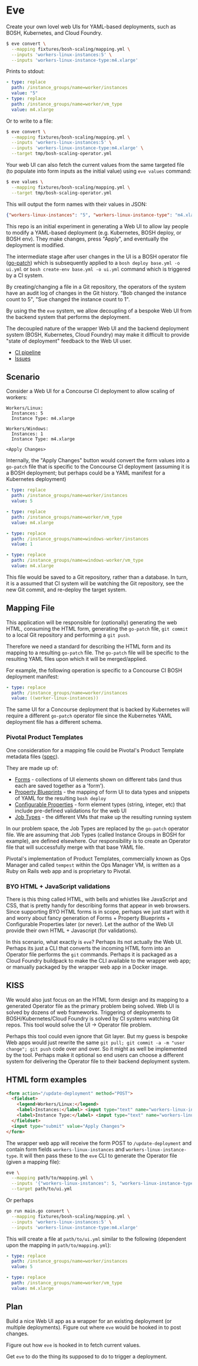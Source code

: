 # Eve

Create your own lovel web UIs for YAML-based deployments, such as BOSH, Kubernetes, and Cloud Foundry.

```bash
$ eve convert \
  --mapping fixtures/bosh-scaling/mapping.yml \
  --inputs 'workers-linux-instances:5' \
  --inputs 'workers-linux-instance-type:m4.xlarge'
```

Prints to stdout:

```yaml
- type: replace
  path: /instance_groups/name=worker/instances
  value: "5"
- type: replace
  path: /instance_groups/name=worker/vm_type
  value: m4.xlarge
```

Or to write to a file:

```bash
$ eve convert \
  --mapping fixtures/bosh-scaling/mapping.yml \
  --inputs 'workers-linux-instances:5' \
  --inputs 'workers-linux-instance-type:m4.xlarge' \
  --target tmp/bosh-scaling-operator.yml
```

Your web UI can also fetch the current values from the same targeted file (to populate into form inputs as the initial value) using `eve values` command:

```bash
$ eve values \
  --mapping fixtures/bosh-scaling/mapping.yml \
  --target tmp/bosh-scaling-operator.yml
```

This will output the form names with their values in JSON:

```json
{"workers-linux-instances": "5", "workers-linux-instance-type": "m4.xlarge"}
```

This repo is an initial experiment in generating a Web UI to allow lay people to modify a YAML-based deployment (e.g. Kubernetes, BOSH deploy, or BOSH env). They make changes, press "Apply", and eventually the deployment is modified.

The intermediate stage after user changes in the UI is a BOSH operator file ([go-patch](https://github.com/cppforlife/go-patch)) which is subsequently applied to a `bosh deploy base.yml -o ui.yml` or `bosh create-env base.yml -o ui.yml` command which is triggered by a CI system. 

By creating/changing a file in a Git repository, the operators of the system have an audit log of changes in the Git history. "Bob changed the instance count to 5", "Sue changed the instance count to 1".

By using the the `eve` system, we allow decoupling of a bespoke Web UI from the backend system that performs the deployment.

The decoupled nature of the wrapper Web UI and the backend deployment system (BOSH, Kubernetes, Cloud Foundry) may make it difficult to provide "state of deployment" feedback to the Web UI user.

* [CI pipeline](https://ci-ohio.starkandwayne.com/teams/cfcommunity/pipelines/eve)
* [Issues](https://github.com/starkandwayne/eve/issues)

## Scenario

Consider a Web UI for a Concourse CI deployment to allow scaling of workers:

```
Workers/Linux:
  Instances: 5
  Instance Type: m4.xlarge

Workers/Windows:
  Instances: 1
  Instance Type: m4.xlarge

<Apply Changes>
```

Internally, the "Apply Changes" button would convert the form values into a `go-patch` file that is specific to the Concourse CI deployment (assuming it is a BOSH deployment; but perhaps could be a YAML manifest for a Kubernetes deployment)

```yaml
- type: replace
  path: /instance_groups/name=worker/instances
  value: 5

- type: replace
  path: /instance_groups/name=worker/vm_type
  value: m4.xlarge

- type: replace
  path: /instance_groups/name=windows-worker/instances
  value: 1

- type: replace
  path: /instance_groups/name=windows-worker/vm_type
  value: m4.xlarge
```

This file would be saved to a Git repository, rather than a database. In turn, it is a assumed that CI system will be watching the Git repository, see the new Git commit, and re-deploy the target system.

## Mapping File

This application will be responsible for (optionally) generating the web HTML, consuming the HTML form, generating the `go-patch` file, `git commit` to a local Git repository and performing a `git push`.

Therefore we need a standard for describing the HTML form and its mapping to a resulting `go-patch` file. The `go-patch` file will be specific to the resulting YAML files upon which it will be merged/applied.

For example, the following operation is specific to a Concourse CI BOSH deployment manifest:

```yaml
- type: replace
  path: /instance_groups/name=worker/instances
  value: ((worker-linux-instances))
```

The same UI for a Concourse deployment that is backed by Kubernetes will require a different `go-patch` operator file since the Kubernetes YAML deployment file has a different schema.

### Pivotal Product Templates

One consideration for a mapping file could be Pivotal's Product Template metadata files ([spec](https://docs.pivotal.io/tiledev/2-0/product-template-reference.html)).

They are made up of:

* [Forms](https://docs.pivotal.io/tiledev/2-0/product-template-reference.html#form-properties) - collections of UI elements shown on different tabs (and thus each are saved together as a 'form').
* [Property Blueprints](https://docs.pivotal.io/tiledev/2-0/product-template-reference.html#property-blueprints) - the mapping of form UI to data types and snippets of YAML for the resulting `bosh deploy`
* [Configurable Properties](https://docs.pivotal.io/tiledev/2-0/product-template-reference.html#configurable-props) - form element types (string, integer, etc) that include pre-defined validations for the web UI
* [Job Types](https://docs.pivotal.io/tiledev/2-0/product-template-reference.html#job-types) - the different VMs that make up the resulting running system

In our problem space, the Job Types are replaced by the `go-patch` operator file. We are assuming that Job Types (called Instance Groups in BOSH for example), are defined elsewhere. Our responsibility is to create an Operator file that will successfully merge with that base YAML file.

Pivotal's implementation of Product Templates, commercially known as Ops Manager and called `tempest` within the Ops Manager VM, is written as a Ruby on Rails web app and is proprietary to Pivotal.

### BYO HTML + JavaScript validations

There is this thing called HTML, with bells and whistles like JavaScript and CSS, that is pretty handy for describing forms that appear in web browsers. Since supporting BYO HTML forms is in scope, perhaps we just start with it and worry about fancy generation of Forms + Property Blueprints + Configurable Properties later (or never). Let the author of the Web UI provide their own HTML + Javascript (for validations).

In this scenario, what exactly is `eve`? Perhaps its not actually the Web UI. Perhaps its just a CLI that converts the incoming HTML form into an Operator file performs the `git` commands. Perhaps it is packaged as a Cloud Foundry buildpack to make the CLI available to the wrapper web app; or manually packaged by the wrapper web app in a Docker image.

## KISS

We would also just focus on an the HTML form design and its mapping to a generated Operator file as the primary problem being solved. Web UI is solved by dozens of web frameworks. Triggering of deployments to BOSH/Kubernetes/Cloud Foundry is solved by CI systems watching Git repos. This tool would solve the UI -> Operator file problem.

Perhaps this tool could even ignore that Git layer. But my guess is bespoke Web apps would just rewrite the same `git pull; git commit -a -m "user change"; git push` code over and over. So it might as well be implemented by the tool. Perhaps make it optional so end users can choose a different system for delivering the Operator file to their backend deployment system.

## HTML form examples

```html
<form action="/update-deployment" method="POST">
  <fieldset>
    <legend>Workers/Linux:</legend>
    <label>Instances:</label> <input type="text" name="workers-linux-instances" value="5">
    <label>Instance Type:</label> <input type="text" name="workers-linux-instance-type" value="m4.xlarge">
  </fieldset>
  <input type="submit" value="Apply Changes">
</form>
```

The wrapper web app will receive the form POST to `/update-deployment` and contain form fields `workers-linux-instances` and `workers-linux-instance-type`. It will then pass these to the `eve` CLI to generate the Operator file (given a mapping file):

```bash
eve \
  --mapping path/to/mapping.yml \
  --inputs '{"workers-linux-instances": 5, "workers-linux-instance-type": "m4.xlarge"}' \
  --target path/to/ui.yml
```

Or perhaps

```bash
go run main.go convert \
  --mapping fixtures/bosh-scaling/mapping.yml \
  --inputs 'workers-linux-instances:5' \
  --inputs 'workers-linux-instance-type:m4.xlarge'
```

This will create a file at `path/to/ui.yml` similar to the following (dependent upon the mapping in `path/to/mapping.yml`):

```yaml
- type: replace
  path: /instance_groups/name=worker/instances
  value: 5

- type: replace
  path: /instance_groups/name=worker/vm_type
  value: m4.xlarge
```

## Plan

Build a nice Web UI app as a wrapper for an existing deployment (or multiple deployments). Figure out where `eve` would be hooked in to post changes.

Figure out how `eve` is hooked in to fetch current values.

Get `eve` to do the thing its supposed to do to trigger a deployment.